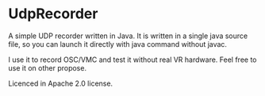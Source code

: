 # UdpRecorder

A simple UDP recorder written in Java.
It is written in a single java source file, so you can launch it directly with java command without javac.

I use it to record OSC/VMC and test it without real VR hardware. Feel free to use it on other propose.

Licenced in Apache 2.0 license.
